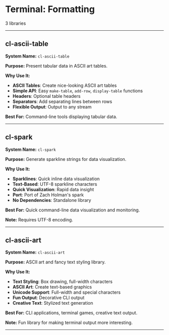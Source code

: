 # Terminal: Formatting

3 libraries

---

## cl-ascii-table

**System Name:** `cl-ascii-table`

**Purpose:** Present tabular data in ASCII art tables.

**Why Use It:**
- **ASCII Tables**: Create nice-looking ASCII art tables
- **Simple API**: Easy `make-table`, `add-row`, `display-table` functions
- **Headers**: Optional table headers
- **Separators**: Add separating lines between rows
- **Flexible Output**: Output to any stream

**Best For:** Command-line tools displaying tabular data.

---


## cl-spark

**System Name:** `cl-spark`

**Purpose:** Generate sparkline strings for data visualization.

**Why Use It:**
- **Sparklines**: Quick inline data visualization
- **Text-Based**: UTF-8 sparkline characters
- **Quick Visualization**: Rapid data insight
- **Port**: Port of Zach Holman's spark
- **No Dependencies**: Standalone library

**Best For:** Quick command-line data visualization and monitoring.

**Note:** Requires UTF-8 encoding.

---


## cl-ascii-art

**System Name:** `cl-ascii-art`

**Purpose:** ASCII art and fancy text styling library.

**Why Use It:**
- **Text Styling**: Box drawing, full-width characters
- **ASCII Art**: Create text-based graphics
- **Unicode Support**: Full-width and special characters
- **Fun Output**: Decorative CLI output
- **Creative Text**: Stylized text generation

**Best For:** CLI applications, terminal games, creative text output.

**Note:** Fun library for making terminal output more interesting.

---


